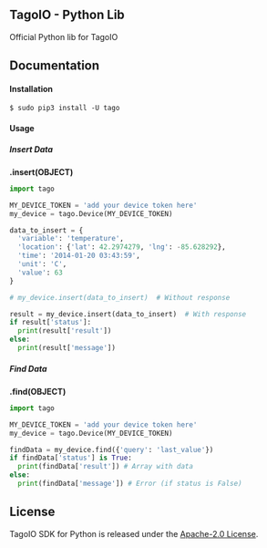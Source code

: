 ## TagoIO - Python Lib

Official Python lib for TagoIO

## Documentation

#### Installation

```
$ sudo pip3 install -U tago
```

#### Usage
##### Insert Data
**.insert(OBJECT)**
``` python
import tago

MY_DEVICE_TOKEN = 'add your device token here'
my_device = tago.Device(MY_DEVICE_TOKEN)

data_to_insert = {
  'variable': 'temperature',
  'location': {'lat': 42.2974279, 'lng': -85.628292},
  'time': '2014-01-20 03:43:59',
  'unit': 'C',
  'value': 63
}

# my_device.insert(data_to_insert)  # Without response

result = my_device.insert(data_to_insert)  # With response
if result['status']:
  print(result['result'])
else:
  print(result['message'])
```

##### Find Data
**.find(OBJECT)**
``` python
import tago

MY_DEVICE_TOKEN = 'add your device token here'
my_device = tago.Device(MY_DEVICE_TOKEN)

findData = my_device.find({'query': 'last_value'})
if findData['status'] is True:
  print(findData['result']) # Array with data
else:
  print(findData['message']) # Error (if status is False)
```

## License

TagoIO SDK for Python is released under the [Apache-2.0 License](https://github.com/tago-io/tago-sdk-python/blob/master/LICENSE.md).
